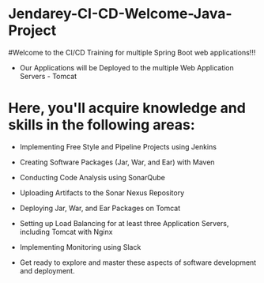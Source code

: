 # Jendarey-CI-CD-Welcome-Java-Project
#Welcome to the CI/CD Training for multiple Spring Boot web applications!!!

- Our Applications will be Deployed to the multiple Web Application Servers - Tomcat

# Here, you'll acquire knowledge and skills in the following areas:

- Implementing Free Style and Pipeline Projects using Jenkins

- Creating Software Packages (Jar, War, and Ear) with Maven

- Conducting Code Analysis using SonarQube

- Uploading Artifacts to the Sonar Nexus Repository

- Deploying Jar, War, and Ear Packages on Tomcat

- Setting up Load Balancing for at least three Application Servers, including Tomcat with Nginx

- Implementing Monitoring using Slack

- Get ready to explore and master these aspects of software development and deployment.
